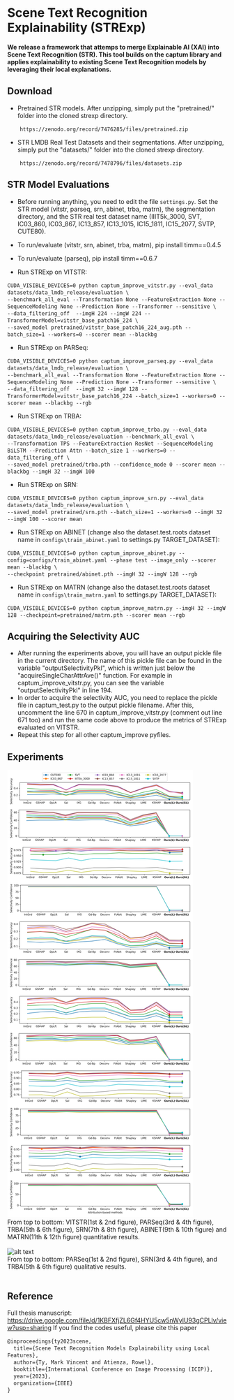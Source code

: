 # Scene Text Recognition Explainability (STRExp)

 **We release a framework that attemps to merge Explainable AI (XAI) into Scene Text Recognition (STR). This tool builds on the captum library and applies explainability to existing Scene Text Recognition models by leveraging their local explanations.**

## Download
* Pretrained STR models. After unzipping, simply put the "pretrained/" folder into the cloned strexp directory.
```
    https://zenodo.org/record/7476285/files/pretrained.zip
```
* STR LMDB Real Test Datasets and their segmentations. After unzipping, simply put the "datasets/" folder into the cloned strexp directory.
```
    https://zenodo.org/record/7478796/files/datasets.zip
```

## STR Model Evaluations
* Before running anything, you need to edit the file ```settings.py```. Set the STR model (vitstr, parseq, srn, abinet, trba, matrn), the segmentation directory, and the STR real test dataset name (IIIT5k_3000, SVT, IC03_860, IC03_867, IC13_857, IC13_1015, IC15_1811, IC15_2077, SVTP, CUTE80).
* To run/evaluate (vitstr, srn, abinet, trba, matrn), pip install timm==0.4.5
* To run/evaluate (parseq), pip install timm==0.6.7


* Run STRExp on VITSTR: 
```
CUDA_VISIBLE_DEVICES=0 python captum_improve_vitstr.py --eval_data datasets/data_lmdb_release/evaluation \
--benchmark_all_eval --Transformation None --FeatureExtraction None --SequenceModeling None --Prediction None --Transformer --sensitive \
--data_filtering_off  --imgH 224 --imgW 224 --TransformerModel=vitstr_base_patch16_224 \
--saved_model pretrained/vitstr_base_patch16_224_aug.pth --batch_size=1 --workers=0 --scorer mean --blackbg
```

* Run STRExp on PARSeq:
```
CUDA_VISIBLE_DEVICES=0 python captum_improve_parseq.py --eval_data datasets/data_lmdb_release/evaluation \
--benchmark_all_eval --Transformation None --FeatureExtraction None --SequenceModeling None --Prediction None --Transformer --sensitive \
--data_filtering_off  --imgH 32 --imgW 128 --TransformerModel=vitstr_base_patch16_224 --batch_size=1 --workers=0 --scorer mean --blackbg --rgb
```

* Run STRExp on TRBA:
```
CUDA_VISIBLE_DEVICES=0 python captum_improve_trba.py --eval_data datasets/data_lmdb_release/evaluation --benchmark_all_eval \
--Transformation TPS --FeatureExtraction ResNet --SequenceModeling BiLSTM --Prediction Attn --batch_size 1 --workers=0 --data_filtering_off \
--saved_model pretrained/trba.pth --confidence_mode 0 --scorer mean --blackbg --imgH 32 --imgW 100
```

* Run STRExp on SRN:
```
CUDA_VISIBLE_DEVICES=0 python captum_improve_srn.py --eval_data datasets/data_lmdb_release/evaluation \
--saved_model pretrained/srn.pth --batch_size=1 --workers=0 --imgH 32 --imgW 100 --scorer mean
```

* Run STRExp on ABINET (change also the dataset.test.roots dataset name in ```configs\train_abinet.yaml``` to settings.py TARGET_DATASET):
```
CUDA_VISIBLE_DEVICES=0 python captum_improve_abinet.py --config=configs/train_abinet.yaml --phase test --image_only --scorer mean --blackbg \
--checkpoint pretrained/abinet.pth --imgH 32 --imgW 128 --rgb
```

* Run STRExp on MATRN (change also the dataset.test.roots dataset name in ```configs\train_matrn.yaml``` to settings.py TARGET_DATASET):
```
CUDA_VISIBLE_DEVICES=0 python captum_improve_matrn.py --imgH 32 --imgW 128 --checkpoint=pretrained/matrn.pth --scorer mean --rgb
```

## Acquiring the Selectivity AUC

* After running the experiments above, you will have an output pickle file in the current directory. The name of this pickle file can be found in the variable "outputSelectivityPkl", which is written just below the "acquireSingleCharAttrAve()" function. For example in captum_improve_vitstr.py, you can see the variable "outputSelectivityPkl" in line 194.
* In order to acquire the selectivity AUC, you need to replace the pickle file in captum_test.py to the output pickle filename. After this, uncomment the line 670 in captum_improve_vitstr.py (comment out line 671 too) and run the same code above to produce the metrics of STRExp evaluated on VITSTR.
* Repeat this step for all other captum_improve pyfiles.


## Experiments
![alt text](https://github.com/markytools/strexp/blob/master/data/VITSTR_PARSeq_TRBA_SRN_ABINET_MATRN.png?raw=true)</br>
From top to bottom: VITSTR(1st & 2nd figure), PARSeq(3rd & 4th figure), TRBA(5th & 6th figure), SRN(7th & 8th figure), ABINET(9th & 10th figure) and MATRN(11th & 12th figure) quantitative results.
</br>
</br>
![alt text](https://github.com/markytools/strexp/blob/master/data/parseq_srn_trba.png?raw=true)</br>
From top to bottom: PARSeq(1st & 2nd figure), SRN(3rd & 4th figure), and TRBA(5th & 6th figure) qualitative results.
</br>
</br>

## Reference 

Full thesis manuscript: https://drive.google.com/file/d/1KBFXfjZL6Gf4HYU5cw5nWylU93gCPLlv/view?usp=sharing
If you find the codes useful, please cite this paper
```
@inproceedings{ty2023scene,
  title={Scene Text Recognition Models Explainability using Local Features},
  author={Ty, Mark Vincent and Atienza, Rowel},
  booktitle={International Conference on Image Processing (ICIP)},
  year={2023},
  organization={IEEE}
}
```

